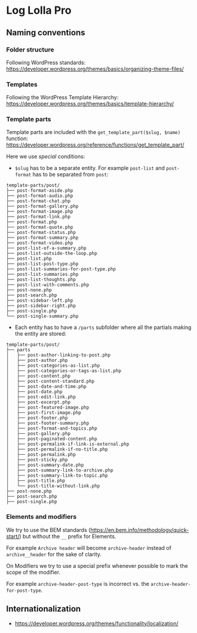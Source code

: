 # Log Lolla Pro

## Naming conventions

### Folder structure

Following WordPress standards: https://developer.wordpress.org/themes/basics/organizing-theme-files/

### Templates

Following the WordPress Template Hierarchy: https://developer.wordpress.org/themes/basics/template-hierarchy/

### Template parts

Template parts are included with the `get_template_part($slug, $name)` function: https://developer.wordpress.org/reference/functions/get_template_part/

Here we use *special* conditions:

* `$slug` has to be a separate entity. For example `post-list` and `post-format` has to be separated from `post`:

```
template-parts/post/
├── post-format-aside.php
├── post-format-audio.php
├── post-format-chat.php
├── post-format-gallery.php
├── post-format-image.php
├── post-format-link.php
├── post-format.php
├── post-format-quote.php
├── post-format-status.php
├── post-format-summary.php
├── post-format-video.php
├── post-list-of-a-summary.php
├── post-list-outside-the-loop.php
├── post-list.php
├── post-list-post-type.php
├── post-list-summaries-for-post-type.php
├── post-list-summaries.php
├── post-list-thoughts.php
├── post-list-with-comments.php
├── post-none.php
├── post-search.php
├── post-sidebar-left.php
├── post-sidebar-right.php
├── post-single.php
└── post-single-summary.php
```

* Each entity has to have a `/parts` subfolder where all the partials making the entity are stored:

```
template-parts/post/
├── parts
│   ├── post-author-linking-to-post.php
│   ├── post-author.php
│   ├── post-categories-as-list.php
│   ├── post-categories-or-tags-as-list.php
│   ├── post-content.php
│   ├── post-content-standard.php
│   ├── post-date-and-time.php
│   ├── post-date.php
│   ├── post-edit-link.php
│   ├── post-excerpt.php
│   ├── post-featured-image.php
│   ├── post-first-image.php
│   ├── post-footer.php
│   ├── post-footer-summary.php
│   ├── post-format-and-topics.php
│   ├── post-gallery.php
│   ├── post-paginated-content.php
│   ├── post-permalink-if-link-is-external.php
│   ├── post-permalink-if-no-title.php
│   ├── post-permalink.php
│   ├── post-sticky.php
│   ├── post-summary-date.php
│   ├── post-summary-link-to-archive.php
│   ├── post-summary-link-to-topic.php
│   ├── post-title.php
│   └── post-title-without-link.php
├── post-none.php
├── post-search.php
├── post-single.php
```

### Elements and modifiers

We try to use the BEM standards (https://en.bem.info/methodology/quick-start/) but without the `__` prefix for Elements.

For example `Archive header` will become `archive-header` instead of `archive__header` for the sake of clarity.

On Modifiers we try to use a special prefix whenever possible to mark the scope of the modifier.

For example `archive-header-post-type` is incorrect vs. the `archive-header-for-post-type`.


## Internationalization

- https://developer.wordpress.org/themes/functionality/localization/
